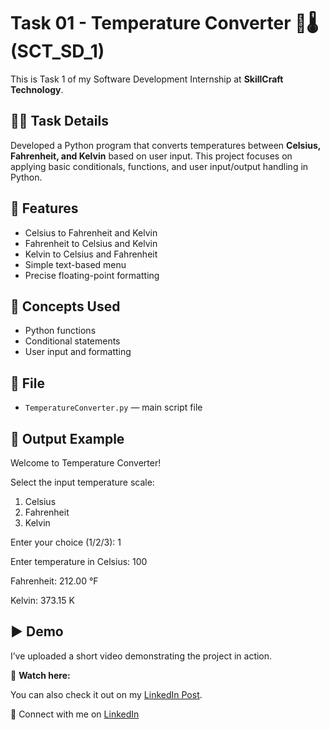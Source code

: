 # Task 01 - Temperature Converter 🔁🌡️ (SCT_SD_1)

This is Task 1 of my Software Development Internship at **SkillCraft Technology**.

## 👩‍💻 Task Details
Developed a Python program that converts temperatures between **Celsius, Fahrenheit, and Kelvin** based on user input. This project focuses on applying basic conditionals, functions, and user input/output handling in Python.

## 🚀 Features
- Celsius to Fahrenheit and Kelvin
- Fahrenheit to Celsius and Kelvin
- Kelvin to Celsius and Fahrenheit
- Simple text-based menu
- Precise floating-point formatting

## 🧠 Concepts Used
- Python functions
- Conditional statements
- User input and formatting

## 📁 File
- `TemperatureConverter.py` — main script file

## 📌 Output Example

Welcome to Temperature Converter!

Select the input temperature scale:
1. Celsius
2. Fahrenheit
3. Kelvin

Enter your choice (1/2/3): 1

Enter temperature in Celsius: 100

Fahrenheit: 212.00 °F

Kelvin: 373.15 K


  
## ▶️ Demo

I’ve uploaded a short video demonstrating the project in action.

🎥 **Watch here:**

You can also check it out on my [LinkedIn Post]().

🔗 Connect with me on [LinkedIn]()
